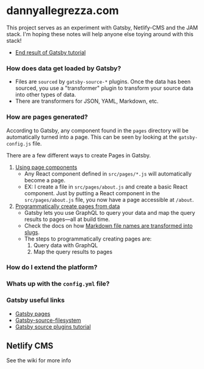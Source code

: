 # dannyallegrezza.com

This project serves as an experiment with Gatsby, Netlify-CMS and the JAM stack. I'm hoping these notes will help anyone else toying around with this stack!

* [End result of Gatsby tutorial](https://github.com/DannyAllegrezza/gatsby-by-doing)

### How does data get loaded by Gatsby?
* Files are `sourced` by `gatsby-source-*` plugins. Once the data has been sourced, you use a "transformer" plugin to transform your source data into other types of data.
* There are transformers for JSON, YAML, Markdown, etc.

### How are pages generated?
According to Gatsby, any component found in the `pages` directory will be automatically turned into a page. This can be seen by looking at the `gatsby-config.js` file.

There are a few different ways to create Pages in Gatsby.

1. [Using page components](https://www.gatsbyjs.org/tutorial/part-one/#-using-page-components)
    * Any React component defined in `src/pages/*.js` will automatically become a page.
    * EX: I create a file in `src/pages/about.js` and create a basic React component. Just by putting a React component in the `src/pages/about.js` file, you now have a page accessible at `/about`.
2. [Programmatically create pages from data](https://www.gatsbyjs.org/tutorial/part-seven/)
    * Gatsby lets you use GraphQL to query your data and map the query results to pages—all at build time. 
    * Check the docs on how [Markdown file names are transformed into slugs](https://www.gatsbyjs.org/tutorial/part-seven/#creating-slugs-for-pages).
    * The steps to programmatically creating pages are:
        1. Query data with GraphQL
        2. Map the query results to pages

### How do I extend the platform?

### Whats up with the `config.yml` file?

### Gatsby useful links

* [Gatsby pages](https://www.gatsbyjs.org/tutorial/part-one/#familiarizing-with-gatsby-pages)
* [Gatsby-source-filesystem](https://www.gatsbyjs.org/packages/gatsby-source-filesystem/)
* [Gatsby source plugins tutorial](https://www.gatsbyjs.org/tutorial/part-five/)

## Netlify CMS



See the wiki for more info